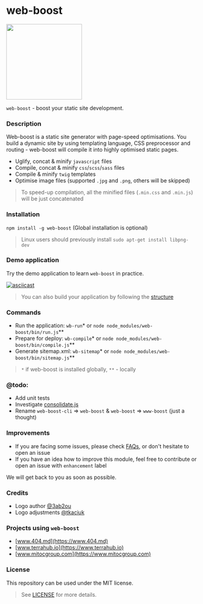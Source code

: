 # web-boost

<img src="https://rawgit.com/ddimitrioglo/web-boost/master/logo.svg" width="200"/>

`web-boost` - boost your static site development.

### Description

Web-boost is a static site generator with page-speed optimisations. You build a dynamic site by using templating 
language, CSS preprocessor and routing - web-boost will compile it into highly optimised static pages.

* Uglify, concat & minify `javascript` files
* Compile, concat & minify `css`/`scss`/`sass` files
* Compile & minify `twig` templates
* Optimise image files (supported `.jpg` and `.png`, others will be skipped)

> To speed-up compilation, all the minified files (`.min.css` and `.min.js`) will be just concatenated

### Installation

`npm install -g web-boost` (Global installation is optional)

> Linux users should previously install `sudo apt-get install libpng-dev`

### Demo application

Try the demo application to learn `web-boost` in practice.

[![asciicast](https://asciinema.org/a/222630.png)](https://asciinema.org/a/222630)

> You can also build your application by following the [structure][1]

### Commands

* Run the application: `wb-run`* or `node node_modules/web-boost/bin/run.js`**
* Prepare for deploy: `wb-compile`* or `node node_modules/web-boost/bin/compile.js`**
* Generate sitemap.xml: `wb-sitemap`* or `node node_modules/web-boost/bin/sitemap.js`**

> `*` if web-boost is installed globally, `**` - locally

### @todo:

* Add unit tests
* Investigate [consolidate.js][2]
* Rename `web-boost-cli` => `web-boost` & `web-boost` => `www-boost` (just a thought)

### Improvements

* If you are facing some issues, please check [FAQs][3], or don't hesitate to open an issue
* If you have an idea how to improve this module, feel free to contribute or open an issue with `enhancement` label

We will get back to you as soon as possible.

### Credits

* Logo author [@3ab2ou](https://twitter.com/3ab2ou)
* Logo adjustments [@tkaciuk](https://github.com/tkaciuk)

### Projects using `web-boost`

* [www.404.md](https://www.404.md)
* [www.terrahub.io](https://www.terrahub.io)
* [www.mitocgroup.com](https://www.mitocgroup.com)

### License

This repository can be used under the MIT license.
> See [LICENSE][4] for more details.

[1]: https://github.com/ddimitrioglo/web-boost/blob/master/docs/structure.md#web-boost-application
[2]: https://www.npmjs.com/package/consolidate
[3]: https://github.com/ddimitrioglo/web-boost/blob/master/docs/faq.md
[4]: https://github.com/ddimitrioglo/web-boost/blob/master/docs/LICENSE
